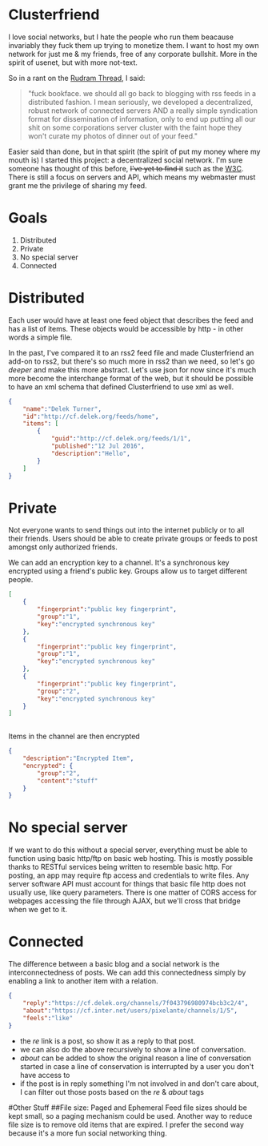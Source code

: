 # Clusterfriend
I love social networks, but I hate the people who run them beacause invariably they fuck them up trying to monetize them. I want to host my own network for just me & my friends, free of any corporate bullshit. More in the spirit of usenet, but with more not-text.

So in a rant on the [Rudram Thread](https://www.facebook.com/chris.rudram/posts/10153870108165247), I said:

>"fuck bookface. we should all go back to blogging with rss feeds in a distributed fashion. I mean seriously, we developed a decentralized, robust network of connected servers AND a really simple syndication format for dissemination of information, only to end up putting all our shit on some corporations server cluster with the faint hope they won't curate my photos of dinner out of your feed."

Easier said than done, but in that spirit (the spirit of put my money where my mouth is) I started this project: a decentralized social network. I'm sure someone has thought of this before, <del>I've yet to find it</del> such as the [W3C](http://www.w3.org/Social/WG). There is still a focus on servers and API, which means my webmaster must grant me the privilege of sharing my feed.

# Goals
1. Distributed
3. Private
2. No special server
4. Connected

# Distributed
Each user would have at least one feed object that describes the feed and has a list of items. These objects would be accessible by http - in other words a simple file.

In the past, I've compared it to an rss2 feed file and made Clusterfriend an add-on to rss2, but there's so much more in rss2 than we need, so let's go *deeper* and make this more abstract. Let's use json for now since it's much more become the interchange format of the web, but it should be possible to have an xml schema that defined Clusterfriend to use xml as well. 


```json
{
    "name":"Delek Turner",
    "id":"http://cf.delek.org/feeds/home",
    "items": [
        {
            "guid":"http://cf.delek.org/feeds/1/1",
            "published":"12 Jul 2016",
            "description":"Hello",
        }
    ]
}
 ```
# Private
Not everyone wants to send things out into the internet publicly or to all their friends. Users should be able to create private groups or feeds to post amongst only authorized friends.

We can add an encryption key to a channel. It's a synchronous key encrypted using a friend's public key. Groups allow us to target different people.
```json
[
    {
        "fingerprint":"public key fingerprint",
        "group":"1",
        "key":"encrypted synchronous key"
    },
    {
        "fingerprint":"public key fingerprint",
        "group":"1",
        "key":"encrypted synchronous key"
    },
    {
        "fingerprint":"public key fingerprint",
        "group":"2",
        "key":"encrypted synchronous key"
    }
]
    
```

Items in the channel are then encrypted 
```json
{
    "description":"Encrypted Item",
    "encrypted": {
        "group":"2",
        "content":"stuff"
    }
}
```

# No special server
If we want to do this without a special server, everything must be able to function using basic http/ftp on basic web hosting. This is mostly possible thanks to RESTful services being written to resemble basic http. For posting, an app may require ftp access and credentials to write files. Any server software API must account for things that basic file http does not usually use, like query parameters. There is one matter of CORS access for webpages accessing the file through AJAX, but we'll cross that bridge when we get to it.

# Connected
The difference between a basic blog and a social network is the interconnectedness of posts. We can add this connectedness simply by enabling a link to another item with a relation.
```json
{
    "reply":"https://cf.delek.org/channels/7f043796980974bcb3c2/4",
    "about":"https://cf.inter.net/users/pixelante/channels/1/5",
    "feels":"like"
}
```
- the *re* link is a post, so show it as a reply to that post.
- we can also do the above recursively to show a line of conversation.
- *about* can be added to show the original reason a line of conversation started in case a line of conservation is interrupted by a user you don't have access to
- if the post is in reply something I'm not involved in and don't care about, I can filter out those posts based on the *re* & *about* tags

#Other Stuff
##File size: Paged and Ephemeral
Feed file sizes should be kept small, so a paging mechanism could be used. Another way to reduce file size is to remove old items that are expired. I prefer the second way because it's a more fun social networking thing.